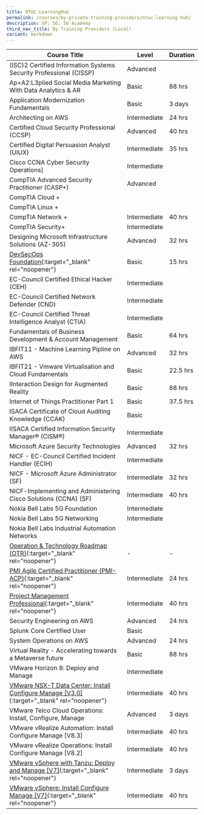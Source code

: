 ```yaml
---
title: NTUC LearningHub
permalink: /courses/by-private-training-providers/ntuc-learning-hub/
description: SP; 5G; 5G Academy
third_nav_title: By Training Providers (Local)
variant: markdown
---
```

|Course Title  | Level | Duration |
| - | - | - | 
|(ISC)2 Certified Information Systems Security Professional (CISSP)|Advanced| |
|Ap+A2:L3plied Social Media Marketing With Data Analytics & AR|Basic|88 hrs |
|Application Modernization Fundamentals|Basic|3 days |
|Architecting on AWS |Intermediate|24 hrs |
|Certified Cloud Security Professional (CCSP)|Advanced|40 hrs |
|Certified Digital Persuasion Analyst (UIUX)|Intermediate|35 hrs |
|Cisco CCNA Cyber Security Operations]|Intermediate| |
|CompTIA Advanced Security Practitioner (CASP+)|Advanced| |
|CompTIA Cloud +|| |
|CompTIA Linux +|| |
|CompTIA Network +|Intermediate|40 hrs |
|CompTIA Security+|Intermediate| |
|Designing Microsoft Infrastructure Solutions (AZ-305)|Advanced|32 hrs |
|[DevSecOps Foundation](https://www.devopsinstitute.com/certifications/devsecops-foundation/){:target="_blank" rel="noopener"} |Basic|15 hrs |
|EC-Council Certified Ethical Hacker (CEH)|Intermediate| |
|EC-Council Certified Network Defender (CND)|Intermediate| |
|EC-Council Certified Threat Intelligence Analyst (CTIA)|Intermediate| |
|Fundamentals of Business Development & Account Management|Basic|64 hrs |
|IBFIT11 - Machine Learning Pipline on AWS|Advanced|32 hrs |
|IBFIT21 - Vmware Virtualisation and Cloud Fundamentals|Basic|22.5 hrs |
|IInteraction Design for Augmented Reality|Basic|88 hrs |
|Internet of Things Practitioner Part 1|Basic|37.5 hrs |
|ISACA Certificate of Cloud Auditing Knowledge (CCAK)|Basic| |
|IISACA Certified Information Security Manager® (CISM®)|Intermediate| |
|Microsoft Azure Security Technologies|Advanced|32 hrs |
|NICF - EC-Council Certified Incident Handler (ECIH)|Intermediate| |
|NICF - Microsoft Azure Administrator (SF)|Intermediate|32 hrs |
|NICF-Implementing and Administering Cisco Solutions (CCNA) (SF)|Intermediate|40 hrs |
|Nokia Bell Labs 5G Foundation |Intermediate| |
|Nokia Bell Labs 5G Networking|Intermediate| |
|Nokia Bell Labs Industrial Automation Networks|| |
|[Operation & Technology Roadmap (OTR)](https://www.ntuclearninghub.com/operation-technology-roadmap-otr-1){:target="_blank" rel="noopener"} | - |- |
|[PMI Agile Certified Practitioner (PMI-ACP)](https://www.ntuclearninghub.com/en-gb/-/course/nicf-pmi-agile-certified-practitioner-pmi-acp-sf){:target="_blank" rel="noopener"} |Intermediate|24 hrs |
|[Project Management Professional](https://www.ntuclearninghub.com/en-gb/-/course/nicf-project-management-professional-pmp-sf){:target="_blank" rel="noopener"} |Intermediate|40 hrs |
|Security Engineering on AWS|Advanced|24 hrs |
|Splunk Core Certified User|Basic| |
|System Operations on AWS|Advanced|24 hrs |
|Virtual Reality - Accelerating towards a Metaverse future|Basic| 88 hrs|
|VMware Horizon 8: Deploy and Manage|Intermediate| |
|[VMware NSX-T Data Center: Install  Configure  Manage [V3.0]](https://mylearn.vmware.com/descriptions/EDU_DATASHEET%20VMware%20NSX-T%20Data%20Center%20Install%20Configure%20Manage%20V3.0.pdf){:target="_blank" rel="noopener"} |Intermediate|40 hrs |
|VMware Telco Cloud Operations: Install, Configure, Manage|Advanced|3 days |
|VMware vRealize Automation: Install  Configure  Manage [V8.3]|Intermediate|40 hrs |
|VMware vRealize Operations: Install  Configure  Manage [V8.2]|Intermediate|40 hrs |
|[VMware vSphere with Tanzu: Deploy and Manage [V7]](https://mylearn.vmware.com/mgrReg/courses.cfm?ui=www_edu&a=one&id_subject=93247&rcode=CourseCatalog){:target="_blank" rel="noopener"} |Intermediate|3 days|
|[VMware vSphere: Install  Configure  Manage [V7]](https://mylearn.vmware.com/mgrReg/courses.cfm?ui=www_edu&a=one&id_subject=93058&rcode=CourseCatalog){:target="_blank" rel="noopener"} |Intermediate|40 hrs |